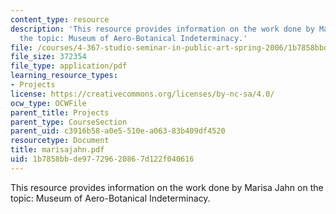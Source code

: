 ```yaml
---
content_type: resource
description: 'This resource provides information on the work done by Marisa Jahn on
  the topic: Museum of Aero-Botanical Indeterminacy.'
file: /courses/4-367-studio-seminar-in-public-art-spring-2006/1b7858bbde97729620867d122f040616_marisajahn.pdf
file_size: 372354
file_type: application/pdf
learning_resource_types:
- Projects
license: https://creativecommons.org/licenses/by-nc-sa/4.0/
ocw_type: OCWFile
parent_title: Projects
parent_type: CourseSection
parent_uid: c3916b58-a0e5-510e-a063-83b409df4520
resourcetype: Document
title: marisajahn.pdf
uid: 1b7858bb-de97-7296-2086-7d122f040616
---
```

This resource provides information on the work done by Marisa Jahn on the topic: Museum of Aero-Botanical Indeterminacy.